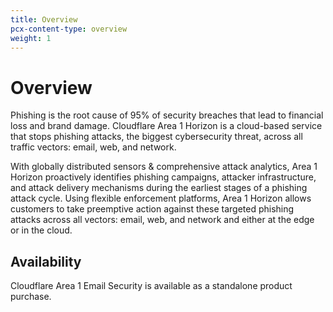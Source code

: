 ```yaml
---
title: Overview
pcx-content-type: overview
weight: 1
---
```


# Overview

Phishing is the root cause of 95% of security breaches that lead to financial loss and brand damage. Cloudflare Area 1 Horizon is a cloud-based service that stops phishing attacks, the biggest cybersecurity threat, across all traffic vectors: email, web, and network.

With globally distributed sensors & comprehensive attack analytics, Area 1 Horizon proactively identifies phishing campaigns, attacker infrastructure, and attack delivery mechanisms during the earliest stages of a phishing attack cycle. Using flexible enforcement platforms, Area 1 Horizon allows customers to take preemptive action against these targeted phishing attacks across all vectors: email, web, and network and either at the edge or in the cloud.

## Availability

Cloudflare Area 1 Email Security is available as a standalone product purchase.

